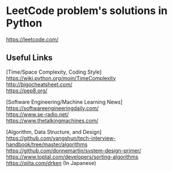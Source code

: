 # LeetCode problem's solutions in Python

https://leetcode.com/  

## Useful Links
[Time/Space Complexity, Coding Style]  
https://wiki.python.org/moin/TimeComplexity  
http://bigocheatsheet.com/  
https://pep8.org/  

[Software Engineering/Machine Learning News]  
https://softwareengineeringdaily.com/  
https://www.se-radio.net/  
https://www.thetalkingmachines.com/  

[Algorithm, Data Structure, and Design]  
https://github.com/yangshun/tech-interview-handbook/tree/master/algorithms  
https://github.com/donnemartin/system-design-primer/  
https://www.toptal.com/developers/sorting-algorithms  
https://qiita.com/drken (In Japanese)  
